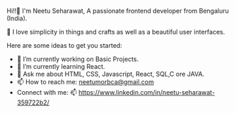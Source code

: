  Hi!!👋
 I'm Neetu Seharawat, A passionate frontend developer from Bengaluru (India).
 
👀 I love simplicity in things and crafts as well as a beautiful user interfaces.

Here are some ideas to get you started:
- 🔭 I’m currently working on Basic Projects.
- 🌱 I’m currently learning React.
- 💬  Ask me about HTML, CSS,  Javascript,  React, SQL,C ore JAVA.
- 📫 How to reach me: neetumorbca@gmail.com
- Connect with me: 📫 https://www.linkedin.com/in/neetu-seharawat-359722b2/




